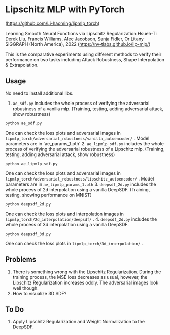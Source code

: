 # Lipschitz MLP with PyTorch
(https://github.com/Li-haoming/lipmlp_torch)

Learning Smooth Neural Functions via Lipschitz Regularization Hsueh-Ti Derek Liu, Francis Williams, Alec Jacobson, Sanja Fidler, Or Litany SIGGRAPH (North America), 2022 (https://nv-tlabs.github.io/lip-mlp/)

This is the comparative experiments using different methods to verify their performance on two tasks including Attack Robustness, Shape Interpolation & Extrapolation.

## Usage
No need to install additional libs.
1. `ae_sdf.py` includes the whole process of verifying the adversarial robustness of a vanilla mlp. (Training, testing, adding adversarial attack, show robustness)
```
python ae_sdf.py
```
One can check the loss plots and adversarial images in `lipmlp_torch/adversarial_robustness/vanilla_autoencoder/` . Model parameters are in 'ae_params_1.pth'
2. `ae_lipmlp_sdf.py` includes the whole process of verifying the adversarial robustness of a Lipschitz mlp. (Training, testing, adding adversarial attack, show robustness)
```
python ae_lipmlp_sdf.py
```
One can check the loss plots and adversarial images in `lipmlp_torch/adversarial_robustness/lipschitz_autoencoder/` . Model parameters are in `ae_lipmlp_params_1.pth`
3. `deepsdf_2d.py` includes the whole process of 2d interpolation using a vanilla DeepSDF. (Training, testing, showing performance on MNIST)
```
python deepsdf_2d.py
```
One can check the loss plots and interpolation images in `lipmlp_torch/2d_interpolation/deepsdf/` .
4. `deepsdf_2d.py` includes the whole process of 3d interpolation using a vanilla DeepSDF.
```
python deepsdf_3d.py
```
One can check the loss plots in `lipmlp_torch/3d_interpolation/` .
## Problems
1. There is something wrong with the Lipschitz Regularization. During the training process, the MSE loss decreases as usual, however, the Lipschitz Regularization increases oddly. The adversarial images look well though.
2. How to visualize 3D SDF?
## To Do
1. Apply Lipschitz Regularization and Weight Normalization to the DeepSDF.
